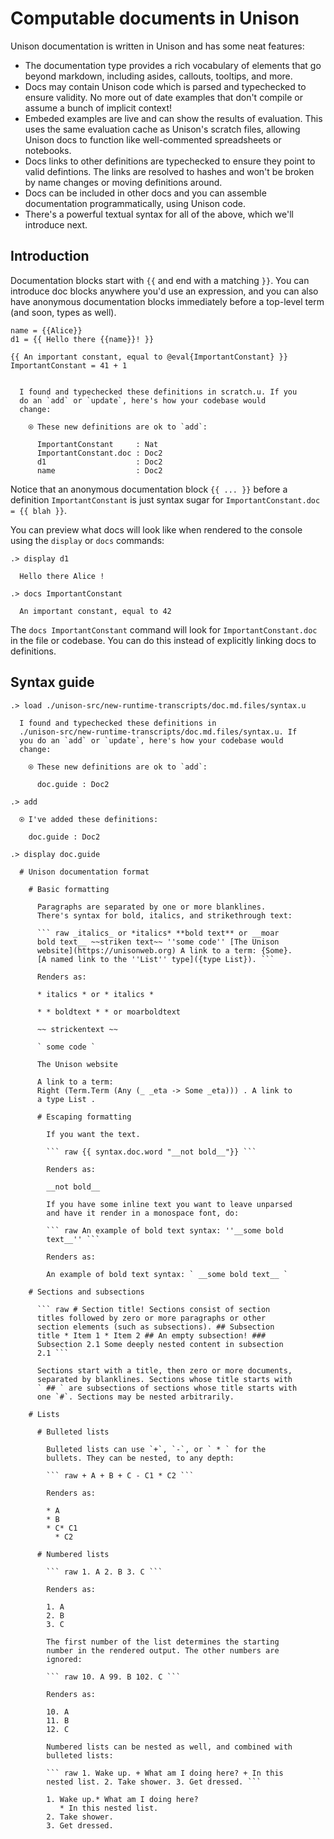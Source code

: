 # Computable documents in Unison

Unison documentation is written in Unison and has some neat features:

* The documentation type provides a rich vocabulary of elements that go beyond markdown, including asides, callouts, tooltips, and more.
* Docs may contain Unison code which is parsed and typechecked to ensure validity. No more out of date examples that don't compile or assume a bunch of implicit context!
* Embeded examples are live and can show the results of evaluation. This uses the same evaluation cache as Unison's scratch files, allowing Unison docs to function like well-commented spreadsheets or notebooks.
* Docs links to other definitions are typechecked to ensure they point to valid defintions. The links are resolved to hashes and won't be broken by name changes or moving definitions around.
* Docs can be included in other docs and you can assemble documentation programmatically, using Unison code.
* There's a powerful textual syntax for all of the above, which we'll introduce next.

## Introduction

Documentation blocks start with `{{` and end with a matching `}}`. You can introduce doc blocks anywhere you'd use an expression, and you can also have anonymous documentation blocks immediately before a top-level term (and soon, types as well).

```unison
name = {{Alice}}
d1 = {{ Hello there {{name}}! }}

{{ An important constant, equal to @eval{ImportantConstant} }}
ImportantConstant = 41 + 1
```

```ucm

  I found and typechecked these definitions in scratch.u. If you
  do an `add` or `update`, here's how your codebase would
  change:
  
    ⍟ These new definitions are ok to `add`:
    
      ImportantConstant     : Nat
      ImportantConstant.doc : Doc2
      d1                    : Doc2
      name                  : Doc2

```
Notice that an anonymous documentation block `{{ ... }}` before a definition `ImportantConstant` is just syntax sugar for `ImportantConstant.doc = {{ blah }}`.

You can preview what docs will look like when rendered to the console using the `display` or `docs` commands:

```ucm
.> display d1

  Hello there Alice !

.> docs ImportantConstant

  An important constant, equal to 42

```
The `docs ImportantConstant` command will look for `ImportantConstant.doc` in the file or codebase. You can do this instead of explicitly linking docs to definitions.

## Syntax guide

```ucm
.> load ./unison-src/new-runtime-transcripts/doc.md.files/syntax.u

  I found and typechecked these definitions in
  ./unison-src/new-runtime-transcripts/doc.md.files/syntax.u. If
  you do an `add` or `update`, here's how your codebase would
  change:
  
    ⍟ These new definitions are ok to `add`:
    
      doc.guide : Doc2

.> add

  ⍟ I've added these definitions:
  
    doc.guide : Doc2

.> display doc.guide

  # Unison documentation format
  
    # Basic formatting
    
      Paragraphs are separated by one or more blanklines.
      There's syntax for bold, italics, and strikethrough text:
    
      ``` raw _italics_ or *italics* **bold text** or __moar
      bold text__ ~~striken text~~ ''some code'' [The Unison
      website](https://unisonweb.org) A link to a term: {Some}.
      [A named link to the ''List'' type]({type List}). ```
    
      Renders as:
    
      * italics * or * italics *
    
      * * boldtext * * or moarboldtext
    
      ~~ strickentext ~~
    
      ` some code `
    
      The Unison website
    
      A link to a term:
      Right (Term.Term (Any (_ _eta -> Some _eta))) . A link to
      a type List .
    
      # Escaping formatting
      
        If you want the text.
      
        ``` raw {{ syntax.doc.word "__not bold__"}} ```
      
        Renders as:
      
        __not bold__
      
        If you have some inline text you want to leave unparsed
        and have it render in a monospace font, do:
      
        ``` raw An example of bold text syntax: ''__some bold
        text__'' ```
      
        Renders as:
      
        An example of bold text syntax: ` __some bold text__ `
  
    # Sections and subsections
    
      ``` raw # Section title! Sections consist of section
      titles followed by zero or more paragraphs or other
      section elements (such as subsections). ## Subsection
      title * Item 1 * Item 2 ## An empty subsection! ###
      Subsection 2.1 Some deeply nested content in subsection
      2.1 ```
    
      Sections start with a title, then zero or more documents,
      separated by blanklines. Sections whose title starts with
      ` ## ` are subsections of sections whose title starts with
      one `#`. Sections may be nested arbitrarily.
  
    # Lists
    
      # Bulleted lists
      
        Bulleted lists can use `+`, `-`, or ` * ` for the
        bullets. They can be nested, to any depth:
      
        ``` raw + A + B + C - C1 * C2 ```
      
        Renders as:
      
        * A
        * B
        * C* C1
          * C2
    
      # Numbered lists
      
        ``` raw 1. A 2. B 3. C ```
      
        Renders as:
      
        1. A
        2. B
        3. C
      
        The first number of the list determines the starting
        number in the rendered output. The other numbers are
        ignored:
      
        ``` raw 10. A 99. B 102. C ```
      
        Renders as:
      
        10. A
        11. B
        12. C
      
        Numbered lists can be nested as well, and combined with
        bulleted lists:
      
        ``` raw 1. Wake up. + What am I doing here? + In this
        nested list. 2. Take shower. 3. Get dressed. ```
      
        1. Wake up.* What am I doing here?
           * In this nested list.
        2. Take shower.
        3. Get dressed.

```
